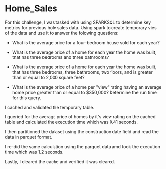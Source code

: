 # Home_Sales
For this challenge, I was tasked with using SPARKSQL to determine key metrics for previous hole sales data. Using spark to create temporary vies of the data and use it to answer the folowing questions:

- What is the average price for a four-bedroom house sold for each year? 

- What is the average price of a home for each year the home was built, that has three bedrooms and three bathrooms? 

- What is the average price of a home for each year the home was built, that has three bedrooms, three bathrooms, two floors, and is greater than or equal to 2,000 square feet? 

- What is the average price of a home per "view" rating having an average home price greater than or equal to $350,000? Determine the run time for this query.

I cached and validated the temporary table.

I queried for the average price of homes by it's view rating on the cached table and calculated the execution time which was 0.41 seconds. 

I then partitioned the dataset using the construction date field and read the data in parquet format. 

I re-did the same calculation using the parquet data amd took the execution time which was 1.2 seconds.

Lastly, I cleared the cache and verified it was cleared. 
